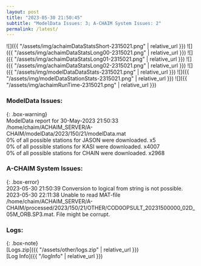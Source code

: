 ```yaml
---
layout: post
title: "2023-05-30 21:50:45"
subtitle: "ModelData Issues: 3; A-CHAIM System Issues: 2"
permalink: /latest/
---
```


![]({{ "/assets/img/achaimDataStatsShort-2315021.png" | relative_url }})
![]({{ "/assets/img/achaimDataStatsLong00-2315021.png" | relative_url }})
![]({{ "/assets/img/achaimDataStatsLong01-2315021.png" | relative_url }})
![]({{ "/assets/img/achaimDataStatsLong02-2315021.png" | relative_url }})
![]({{ "/assets/img/modelDataDataStats-2315021.png" | relative_url }})
![]({{ "/assets/img/modelDataStationStats-2315021.png" | relative_url }})
![]({{ "/assets/img/achaimRunTime-2315021.png" | relative_url }})


### ModelData Issues:  
  
{: .box-warning}  
 ModelData report for 30-May-2023 21:50:33   
 /home/chaim/ACHAIM_SERVER/A-CHAIM/modelData/2023/150/21/modelData.mat   
 0% of all possible stations for JASON were downloaded. x5   
 0% of all possible stations for KASI were downloaded. x4007   
 0% of all possible stations for CHAIN were downloaded. x2968   
  
### A-CHAIM System Issues:  
  
{: .box-error}  
2023-05-30 21:50:39 Conversion to logical from string is not possible.  
2023-05-30 22:11:38 Unable to read MAT-file /home/chaim/ACHAIM_SERVER/A-CHAIM/processed/2023/150/21/OTHER/COD0OPSULT_20231500000_02D_05M_ORB.SP3.mat. File might be corrupt.  

### Logs:  
  
{: .box-note}  
[Logs.zip]({{ "/assets/other/logs.zip" | relative_url }})  
[Log Info]({{ "/logInfo" | relative_url }})  
